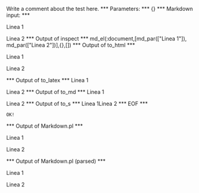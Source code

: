 Write a comment about the test here.
*** Parameters: ***
{}
*** Markdown input: ***

Linea 1

Linea 2
*** Output of inspect ***
md_el(:document,[md_par(["Linea 1"]), md_par(["Linea 2"])],{},[])
*** Output of to_html ***
<p>Linea 1</p>

<p>Linea 2</p>
*** Output of to_latex ***
Linea 1

Linea 2
*** Output of to_md ***
Linea 1

Linea 2
*** Output of to_s ***
Linea 1Linea 2
*** EOF ***



	OK!



*** Output of Markdown.pl ***
<p>Linea 1</p>

<p>Linea 2</p>

*** Output of Markdown.pl (parsed) ***
<div
    ><p>Linea 1</p
    ><p>Linea 2</p
  ></div
>